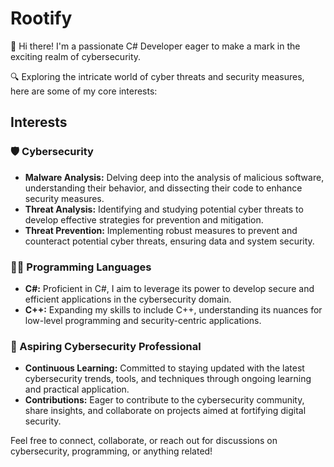 # Rootify

👋 Hi there! I'm a passionate C# Developer eager to make a mark in the exciting realm of cybersecurity.

🔍 Exploring the intricate world of cyber threats and security measures, here are some of my core interests:

## Interests

### 🛡️ Cybersecurity
- **Malware Analysis:** Delving deep into the analysis of malicious software, understanding their behavior, and dissecting their code to enhance security measures.
- **Threat Analysis:** Identifying and studying potential cyber threats to develop effective strategies for prevention and mitigation.
- **Threat Prevention:** Implementing robust measures to prevent and counteract potential cyber threats, ensuring data and system security.

### 👨‍💻 Programming Languages
- **C#:** Proficient in C#, I aim to leverage its power to develop secure and efficient applications in the cybersecurity domain.
- **C++:** Expanding my skills to include C++, understanding its nuances for low-level programming and security-centric applications.

### 🚀 Aspiring Cybersecurity Professional
- **Continuous Learning:** Committed to staying updated with the latest cybersecurity trends, tools, and techniques through ongoing learning and practical application.
- **Contributions:** Eager to contribute to the cybersecurity community, share insights, and collaborate on projects aimed at fortifying digital security.

Feel free to connect, collaborate, or reach out for discussions on cybersecurity, programming, or anything related!

